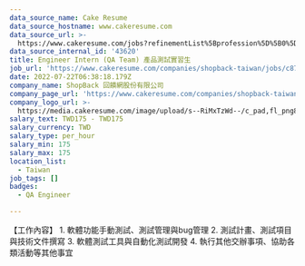 ```yaml
---
data_source_name: Cake Resume
data_source_hostname: www.cakeresume.com
data_source_url: >-
  https://www.cakeresume.com/jobs?refinementList%5Bprofession%5D%5B0%5D=engineering_qa-engineer&refinementList%5Bsalary_type%5D=per_month&refinementList%5Bsalary_currency%5D=TWD&range%5Bsalary_range%5D%5Bmax%5D=600000
data_source_internal_id: '43620'
title: Engineer Intern (QA Team) 產品測試實習生
job_url: 'https://www.cakeresume.com/companies/shopback-taiwan/jobs/c879fb'
date: 2022-07-22T06:38:18.179Z
company_name: ShopBack 回饋網股份有限公司
company_page_url: 'https://www.cakeresume.com/companies/shopback-taiwan'
company_logo_url: >-
  https://media.cakeresume.com/image/upload/s--RiMxTzWd--/c_pad,fl_png8,h_200,w_200/v1657599645/hma3pimzrdw1b4eq527q.png
salary_text: TWD175 - TWD175
salary_currency: TWD
salary_type: per_hour
salary_min: 175
salary_max: 175
location_list:
  - Taiwan
job_tags: []
badges:
  - QA Engineer

---
```


【工作內容】 1. 軟體功能手動測試、測試管理與bug管理 2. 測試計畫、測試項目與技術文件撰寫 3. 軟體測試工具與自動化測試開發 4. 執行其他交辦事項、協助各類活動等其他事宜